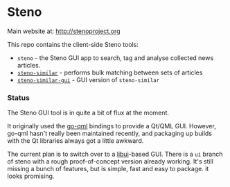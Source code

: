 # Steno

Main website at: http://stenoproject.org

This repo contains the client-side Steno tools:

- `steno` - the Steno GUI app to search, tag and analyse collected news articles.
- [`steno-similar`](https://github.com/bcampbell/steno/tree/master/cmd/steno-similar) - performs bulk matching between sets of articles
- [`steno-similar-gui`](https://github.com/bcampbell/steno/tree/master/cmd/steno-similar-gui) - GUI version of `steno-similar`

### Status

The Steno GUI tool is in quite a bit of flux at the moment.

It originally used the [go-qml](https://github.com/go-qml/qml) bindings to provide a Qt/QML GUI. However, go-qml hasn't really been maintained recently, and packaging up builds with the Qt libraries always got a little awkward.

The current plan is to switch over to a [libui](https://github.com/andlabs/libui)-based GUI.
There is a `ui` branch of steno with a rough proof-of-concept version already working. It's still missing a bunch of features, but is simple, fast and easy to package. it looks promising.


